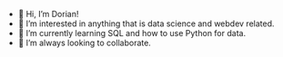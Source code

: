 - 👋 Hi, I’m Dorian!
- 👀 I’m interested in anything that is data science and webdev related.
- 🌱 I’m currently learning SQL and how to use Python for data.
- 💞️ I’m always looking to collaborate.

<!---
dcarrillo9181/dcarrillo9181 is a ✨ special ✨ repository because its `README.md` (this file) appears on your GitHub profile.
You can click the Preview link to take a look at your changes.
--->
